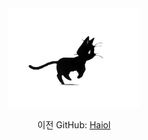 <center>
<img src=".\images\cat.gif" alt="cat" style="zoom: 30%;" />

이전 GitHub: [Haiol](https://github.com/Haiol)
</center>
